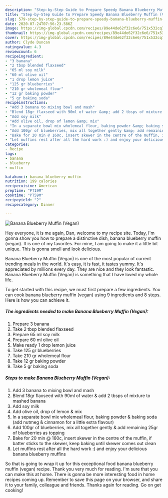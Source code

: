```yaml
---
description: "Step-by-Step Guide to Prepare Speedy Banana Blueberry Muffin (Vegan)"
title: "Step-by-Step Guide to Prepare Speedy Banana Blueberry Muffin (Vegan)"
slug: 579-step-by-step-guide-to-prepare-speedy-banana-blueberry-muffin-vegan
date: 2020-07-24T07:56:23.586Z
image: https://img-global.cpcdn.com/recipes/89e44de62f32c6e6/751x532cq70/banana-blueberry-muffin-vegan-recipe-main-photo.jpg
thumbnail: https://img-global.cpcdn.com/recipes/89e44de62f32c6e6/751x532cq70/banana-blueberry-muffin-vegan-recipe-main-photo.jpg
cover: https://img-global.cpcdn.com/recipes/89e44de62f32c6e6/751x532cq70/banana-blueberry-muffin-vegan-recipe-main-photo.jpg
author: Clyde Duncan
ratingvalue: 4.3
reviewcount: 6
recipeingredient:
- "3 banana"
- "2 tbsp blended flaxseed"
- "65 ml soy milk"
- "60 ml olive oil"
- "1 drop lemon juice"
- "125 gr blueberries"
- "210 gr wholemeal flour"
- "12 gr baking powder"
- "5 gr baking soda"
recipeinstructions:
- "Add 3 banana to mixing bowl and mash"
- "Blend 18gr flaxseed with 90ml of water &amp; add 2 tbsps of mixture to mashed banana"
- "Add soy milk"
- "Add olive oil, drop of lemon &amp; mix"
- "In a separate bowl mix wholemeal flour, baking powder &amp; baking soda (add nutmeg &amp; cinnamon for a little extra flavour)"
- "Add 100gr of blueberries, mix all together gently &amp; add remaining 25gr of blueberries as topping"
- "Bake for 20 min @ 160c, insert skewer in the centre of the muffin, if batter sticks to the skewer, keep baking until skewer comes out clean"
- "Let muffins rest after all the hard work :) and enjoy your delicious banana blueberry muffins"
categories:
- Recipe
tags:
- banana
- blueberry
- muffin

katakunci: banana blueberry muffin 
nutrition: 199 calories
recipecuisine: American
preptime: "PT19M"
cooktime: "PT59M"
recipeyield: "2"
recipecategory: Dinner

---
```



![Banana Blueberry Muffin (Vegan)](https://img-global.cpcdn.com/recipes/89e44de62f32c6e6/751x532cq70/banana-blueberry-muffin-vegan-recipe-main-photo.jpg)

Hey everyone, it is me again, Dan, welcome to my recipe site. Today, I'm gonna show you how to prepare a distinctive dish, banana blueberry muffin (vegan). It is one of my favorites. For mine, I am going to make it a little bit unique. This is gonna smell and look delicious.

Banana Blueberry Muffin (Vegan) is one of the most popular of current trending meals in the world. It's easy, it is fast, it tastes yummy. It's appreciated by millions every day. They are nice and they look fantastic. Banana Blueberry Muffin (Vegan) is something that I have loved my whole life.




To get started with this recipe, we must first prepare a few ingredients. You can cook banana blueberry muffin (vegan) using 9 ingredients and 8 steps. Here is how you can achieve it.

<!--inarticleads1-->

##### The ingredients needed to make Banana Blueberry Muffin (Vegan):

1. Prepare 3 banana
1. Take 2 tbsp blended flaxseed
1. Prepare 65 ml soy milk
1. Prepare 60 ml olive oil
1. Make ready 1 drop lemon juice
1. Take 125 gr blueberries
1. Take 210 gr wholemeal flour
1. Take 12 gr baking powder
1. Take 5 gr baking soda




<!--inarticleads2-->

##### Steps to make Banana Blueberry Muffin (Vegan):

1. Add 3 banana to mixing bowl and mash
1. Blend 18gr flaxseed with 90ml of water &amp; add 2 tbsps of mixture to mashed banana
1. Add soy milk
1. Add olive oil, drop of lemon &amp; mix
1. In a separate bowl mix wholemeal flour, baking powder &amp; baking soda (add nutmeg &amp; cinnamon for a little extra flavour)
1. Add 100gr of blueberries, mix all together gently &amp; add remaining 25gr of blueberries as topping
1. Bake for 20 min @ 160c, insert skewer in the centre of the muffin, if batter sticks to the skewer, keep baking until skewer comes out clean
1. Let muffins rest after all the hard work :) and enjoy your delicious banana blueberry muffins




So that is going to wrap it up for this exceptional food banana blueberry muffin (vegan) recipe. Thank you very much for reading. I'm sure that you can make this at home. There is gonna be more interesting food in home recipes coming up. Remember to save this page on your browser, and share it to your family, colleague and friends. Thanks again for reading. Go on get cooking!
